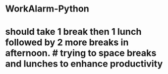 # WorkAlarm-Python
# should take 1 break then 1 lunch followed by 2 more breaks in afternoon. # trying to space breaks and lunches to enhance productivity
